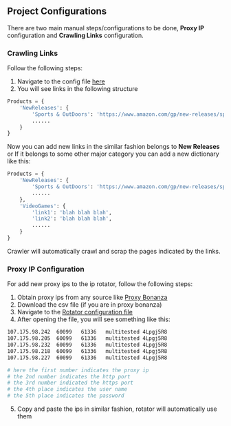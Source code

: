 ## Project Configurations
There are two main manual steps/configurations to be done,
**Proxy IP** configuration and **Crawling Links** configuration.

### Crawling Links
Follow the following steps:
1. Navigate to the config file [here](../src/common/config/urls.py)
2. You will see links in the following structure
```python
Products = {
    'NewReleases': {
        'Sports & OutDoors': 'https://www.amazon.com/gp/new-releases/sporting-goods/',
        ......
    }
}
```
Now you can add new links in the similar fashion belongs to **New Releases** or 
If it belongs to some other major category you can add a new dictionary like this:
```python
Products = {
    'NewReleases': {
        'Sports & OutDoors': 'https://www.amazon.com/gp/new-releases/sporting-goods/',
        ......
    },
    'VideoGames': {
        'link1': 'blah blah blah',
        'link2': 'blah blah blah',
        ......
    }
}
```
Crawler will automatically crawl and scrap the pages indicated by the links.

### Proxy IP Configuration
For add new proxy ips to the ip rotator, follow the following steps:
1. Obtain proxy ips from any source like [Proxy Bonanza](https://proxybonanza.com/en)
2. Download the csv file (if you are in proxy bonanza)
3. Navigate to the [Rotator configuration file](../assets/Proxies.txt)
4. After opening the file, you will see something like this:
```bash
107.175.98.242	60099	61336	multitested	4Lpgj5R8
107.175.98.205	60099	61336	multitested	4Lpgj5R8
107.175.98.232	60099	61336	multitested	4Lpgj5R8
107.175.98.218	60099	61336	multitested	4Lpgj5R8
107.175.98.227	60099	61336	multitested	4Lpgj5R8

# here the first number indicates the proxy ip
# the 2nd number indicates the http port
# the 3rd number indicated the https port
# the 4th place indicates the user name
# the 5th place indicates the password
```
5. Copy and paste the ips in similar fashion, rotator will automatically
use them
